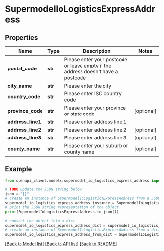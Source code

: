 # SupermodelIoLogisticsExpressAddress


## Properties

Name | Type | Description | Notes
------------ | ------------- | ------------- | -------------
**postal_code** | **str** | Please enter your postcode or leave empty if the address doesn&#39;t have a postcode | 
**city_name** | **str** | Please enter the city | 
**country_code** | **str** | Please enter ISO country code | 
**province_code** | **str** | Please enter your province or state code | [optional] 
**address_line1** | **str** | Please enter address line 1 | 
**address_line2** | **str** | Please enter address line 2 | [optional] 
**address_line3** | **str** | Please enter address line 3 | [optional] 
**county_name** | **str** | Please enter your suburb or county name | [optional] 

## Example

```python
from openapi_client.models.supermodel_io_logistics_express_address import SupermodelIoLogisticsExpressAddress

# TODO update the JSON string below
json = "{}"
# create an instance of SupermodelIoLogisticsExpressAddress from a JSON string
supermodel_io_logistics_express_address_instance = SupermodelIoLogisticsExpressAddress.from_json(json)
# print the JSON string representation of the object
print(SupermodelIoLogisticsExpressAddress.to_json())

# convert the object into a dict
supermodel_io_logistics_express_address_dict = supermodel_io_logistics_express_address_instance.to_dict()
# create an instance of SupermodelIoLogisticsExpressAddress from a dict
supermodel_io_logistics_express_address_from_dict = SupermodelIoLogisticsExpressAddress.from_dict(supermodel_io_logistics_express_address_dict)
```
[[Back to Model list]](../README.md#documentation-for-models) [[Back to API list]](../README.md#documentation-for-api-endpoints) [[Back to README]](../README.md)



